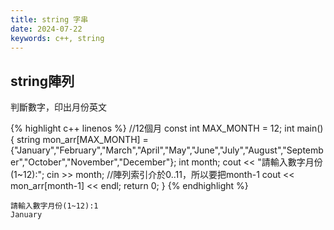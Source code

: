 ```yaml
---
title: string 字串
date: 2024-07-22
keywords: c++, string
---
```


## string陣列

判斷數字，印出月份英文

{% highlight c++ linenos %}
//12個月
const int MAX_MONTH = 12;
int main() {
    string mon_arr[MAX_MONTH] =
    {"January","February","March","April","May","June","July","August","September","October","November","December"};
    int month;
    cout << "請輸入數字月份(1~12):";
    cin >> month;
    //陣列索引介於0..11，所以要把month-1
    cout << mon_arr[month-1] << endl;
    return 0;
}
{% endhighlight %}

```
請輸入數字月份(1~12):1
January
```
